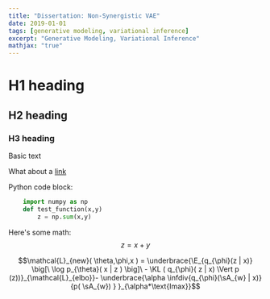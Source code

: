 ```yaml
---
title: "Dissertation: Non-Synergistic VAE"
date: 2019-01-01
tags: [generative modeling, variational inference]
excerpt: "Generative Modeling, Variational Inference"
mathjax: "true"
---
```


# H1 heading

## H2 heading

### H3 heading

Basic text

What about a [link](https://google.com)

Python code block:
```python
    import numpy as np
    def test_function(x,y)
        z = np.sum(x,y)

```

Here's some math:
$$z= x+y$$

$$\mathcal{L}_{new}( \theta,\phi,x ) =  \underbrace{\E_{q_{\phi}(z | x)} \big[\ \log p_{\theta}( x | z ) \big]\ - \KL ( q_{\phi}( z | x) \Vert p (z))}_{\mathcal{L}_{elbo}}- \underbrace{\alpha \infdiv{q_{\phi}(\sA_{w} | x)}{p( \sA_{w}) } }_{\alpha*\text{Imax}}$$

